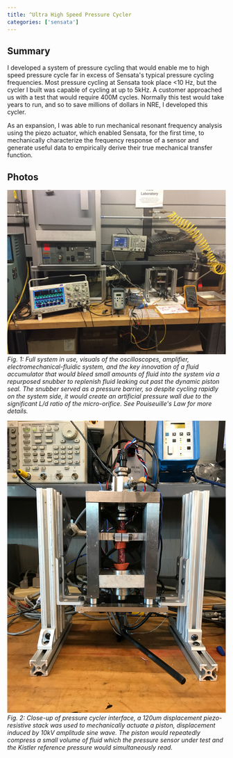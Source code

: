 ```yaml
---
title: ^Ultra High Speed Pressure Cycler
categories: ['sensata']
---
```

## Summary

I developed a system of pressure cycling that would enable me to high speed pressure cycle far in excess of Sensata's typical pressure cycling frequencies. Most pressure cycling at Sensata took place <10 Hz, but the cycler I built was capable of cycling at up to 5kHz. A customer approached us with a test that would require 400M cycles. Normally this test would take years to run, and so to save millions of dollars in NRE, I developed this cycler.

As an expansion, I was able to run mechanical resonant frequency analysis using the piezo actuator, which enabled Sensata, for the first time, to mechanically characterize the frequency response of a sensor and generate useful data to empirically derive their true mechanical transfer function.


## Photos
![](IMG_3271.JPG)
*Fig. 1: Full system in use, visuals of the oscilloscopes, amplifier, electromechanical-fluidic system, and the key innovation of a fluid accumulator that would bleed small amounts of fluid into the system via a repurposed snubber to replenish fluid leaking out past the dynamic piston seal. The snubber served as a pressure barrier, so despite cycling rapidly on the system side, it would create an artificial pressure wall due to the significant L/d ratio of the micro-orifice. See Pouiseuille's Law for more details.*

![](closeup.jpeg)
*Fig. 2: Close-up of pressure cycler interface, a 120um displacement piezo-resistive stack was used to mechanically actuate a piston, displacement induced by 10kV amplitude sine wave. The piston would repeatedly compress a small volume of fluid which the pressure sensor under test and the Kistler reference pressure would simultaneously read.*
